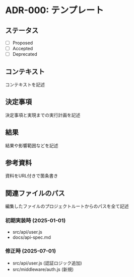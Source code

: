 # ADR-000: テンプレート

## ステータス

- [ ] Proposed
- [ ] Accepted
- [ ] Deprecated

## コンテキスト

コンテキストを記述

## 決定事項

決定事項と実現までの実行計画を記述

## 結果

結果や影響範囲などを記述

## 参考資料

資料をURL付きで箇条書き

## 関連ファイルのパス

編集したファイルのプロジェクトルートからのパスを全て記述

### 初期実装時 (2025-01-01)

- src/api/user.js
- docs/api-spec.md

### 修正時 (2025-07-01)  

- src/api/user.js (認証ロジック追加)
- src/middleware/auth.js (新規)
